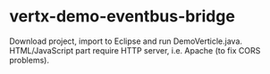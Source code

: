 # vertx-demo-eventbus-bridge
Download project, import to Eclipse and run DemoVerticle.java.
HTML/JavaScript part require HTTP server, i.e. Apache (to fix CORS problems).
